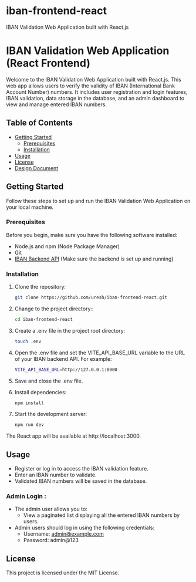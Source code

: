 # iban-frontend-react

IBAN Validation Web Application built with React.js

# IBAN Validation Web Application (React Frontend)

Welcome to the IBAN Validation Web Application built with React.js. This web app allows users to verify the validity of IBAN (International Bank Account Number) numbers. It includes user registration and login features, IBAN validation, data storage in the database, and an admin dashboard to view and manage entered IBAN numbers.

## Table of Contents

- [Getting Started](#getting-started)
  - [Prerequisites](#prerequisites)
  - [Installation](#installation)
- [Usage](#usage)
- [License](#license)
- [Design Document](https://github.com/uresh/iban-frontend-react/blob/c793dc626928ffd6b0eb3f9876b892915d911016/IBAN%20Validation%20System%20Design%20Document.pdf)

## Getting Started

Follow these steps to set up and run the IBAN Validation Web Application on your local machine.

### Prerequisites

Before you begin, make sure you have the following software installed:

- Node.js and npm (Node Package Manager)
- Git
- [IBAN Backend API](https://github.com/uresh/iban-backend-laravel) (Make sure the backend is set up and running)

### Installation

1. Clone the repository:

   ```bash
   git clone https://github.com/uresh/iban-frontend-react.git

   ```

2. Change to the project directory::

   ```bash
   cd iban-frontend-react

   ```

3. Create a .env file in the project root directory:

   ```bash
   touch .env

   ```

4. Open the .env file and set the VITE_API_BASE_URL variable to the URL of your IBAN backend API. For example:

   ```bash
   VITE_API_BASE_URL=http://127.0.0.1:8000

   ```

5. Save and close the .env file.

6. Install dependencies:

   ```bash
   npm install

   ```

7. Start the development server:

   ```bash
   npm run dev

   ```

The React app will be available at http://localhost:3000.

## Usage

- Register or log in to access the IBAN validation feature.
- Enter an IBAN number to validate.
- Validated IBAN numbers will be saved in the database.

### Admin Login :

- The admin user allows you to:
  - View a paginated list displaying all the entered IBAN numbers by users.
- Admin users should log in using the following credentials:
  - Username: admin@example.com
  - Password: admin@123
  
## License
This project is licensed under the MIT License.
